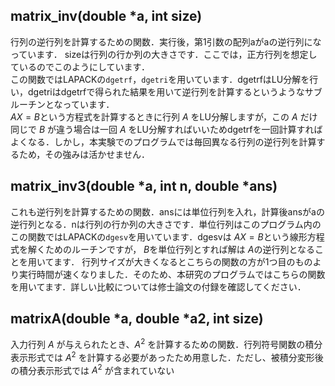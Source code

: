 ## matrix_inv(double *a, int size)
行列の逆行列を計算するための関数．実行後，第1引数の配列aがaの逆行列になっています．
sizeは行列の行か列の大きさです．ここでは，正方行列を想定しているのでこのようにしています．  
この関数ではLAPACKの``dgetrf``，``dgetri``を用いています．dgetrfはLU分解を行い，dgetriはdgetrfで得られた結果を用いて逆行列を計算するというようなサブルーチンとなっています．  
$AX=B$という方程式を計算するときに行列 $A$ をLU分解しますが，この $A$ だけ同じで $B$ が違う場合は一回 $A$ をLU分解すればいいためdgetrfを一回計算すればよくなる．しかし，本実験でのプログラムでは毎回異なる行列の逆行列を計算するため，その強みは活かせません．

## matrix_inv3(double *a, int n, double *ans)
これも逆行列を計算するための関数．ansには単位行列を入れ，計算後ansがaの逆行列となる．nは行列の行か列の大きさです．単位行列はこのプログラム内の  
この関数ではLAPACKの``dgesv``を用いています．dgesvは $AX=B$という線形方程式を解くためのルーチンですが， $B$を単位行列とすれば解は $A$の逆行列となることを用いてます． 
行列サイズが大きくなるとこちらの関数の方が1つ目のものより実行時間が速くなりました．そのため、本研究のプログラムではこちらの関数を用いてます．詳しい比較については修士論文の付録を確認してください．　　

## matrixA(double *a, double *a2, int size)
入力行列 $A$ が与えられたとき、$A^2$ を計算するための関数．行列符号関数の積分表示形式では $A^2$ を計算する必要があったため用意した．ただし、被積分変形後の積分表示形式では $A^2$ が含まれていない

